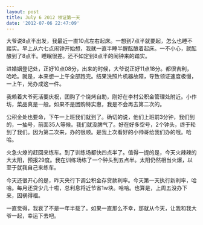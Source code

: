 ```yaml
---
layout: post
title: July 6 2012 领证第一天
date: '2012-07-06 22:47:09'
---
```



 大爷说8点半出发，我最近一直10点左右起床。一想到7点半就要起，怎么也睡不踏实。早上从六七点闹钟开始想，我就一直半睡半醒酝酿着起床。一不小心，就酝酿到了8点半。睡眠很差。还不如定到8点半的闹钟来的踏实。

 进婚姻登记处，正好10点08分，出来的时候，大爷说正好11点18分。都很吉利，哈哈。就是，本来想一上午全部跑完。结果洗照片机器故障，导致领证速度极慢，一上午，光办成这一件。

 我赖着大爷死活要庆祝，团购了个烧烤自助，刚好在李村公积金管理处附近。小作坊，菜品真是一般。如果不是团购特实惠，我是不会再去第二次的。

 公积金处也要命，下午一上班我们就到了。确切的说，他们上班前3分钟，我们到的，一抽号，前面35人等候。我们就没脾气了。好在好多空号，2个钟头，终于轮到了我们。因为第二次来，办的很顺。是我上次看好的小帅哥给我们办的哦。哈哈。

 火急火燎的赶回来练车。到了训练场都快四点半了。值得一提的是，今天火辣辣的大太阳，预报29度。我在训练场练了一个钟头到五点半。太阳仍然相当火爆，以至于就我自己来练车。

 今天还很开心的是，昨天央行下调公积金存贷款利率。今天第一天执行新利率，哈哈。每月还贷少几十啦，总利息将近节省1w块。哈哈。也算是，上周五没办下来，因祸得福。

 一直觉得，我衰了不是一年半载了。如果一直那么不幸，那就从今天，让我和我大爷一起，幸运下去吧。


